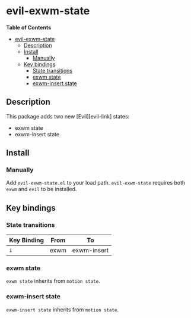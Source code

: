 # evil-exwm-state

<!-- markdown-toc start - Don't edit this section. Run M-x markdown-toc-refresh-toc -->
**Table of Contents**

- [evil-exwm-state](#evil-exwm-state)
    - [Description](#description)
    - [Install](#install)
        - [Manually](#manually)
    - [Key bindings](#key-bindings)
        - [State transitions](#state-transitions)
        - [exwm state](#exwm-state)
        - [exwm-insert state](#exwm-insert-state)

<!-- markdown-toc end -->

## Description

This package adds two new [Evil][evil-link] states:
- exwm state
- exwm-insert state

## Install

### Manually

Add `evil-exwm-state.el` to your load path. `evil-exwm-state` requires
both `exwm` and `evil` to be installed.

## Key bindings

### State transitions

| Key Binding    | From        | To          |
|----------------|-------------|-------------|
| <kbd>i</kbd>   | exwm        | exwm-insert |

### exwm state

`exwm state` inherits from `motion state`.

### exwm-insert state

`exwm-insert state` inherits from `motion state`.
